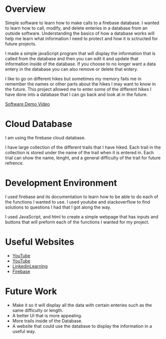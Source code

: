 # Overview

Simple software to learn how to make calls to a firebase database. I wanted to learn how to call, modify, and delete enteries in a database from an outside software. Understanding the basics of how a database works will help me learn what information I need to protect and how it is sctructed for future projects.

I made a simple javaScript program that will display the information that is called from the database and then you can edit it and update that information inside of the database. If you choose to no longer want a data entery in the database you can also remove or delete that entery. 

I like to go on different hikes but sometimes my memory fails me in remember the names or other parts about the hikes I may want to know in the future. This project allowed me to enter some of the different hikes I have done into a database that I can go back and look at in the future. 

[Software Demo Video](https://youtu.be/qunLTTV1ujQ)

# Cloud Database

I am using the firebase cloud database. 

I have large collection of the different trails that I have hiked. Each trail in the collection is stored under the name of the trail when it is entered in. Each trial can show the name, lenght, and a general difficulty of the trail for future refrence. 

# Development Environment

I used firebase and its documentation to learn how to be able to do each of the functions I wanted to use. I used youtube and stackoverflow to find solutions to questions I had that I got along the way. 

I used JavaScript, and html to create a simple webpage that has inputs and buttons that will preform each of the functions I wanted for my project. 

# Useful Websites

* [YouTube](https://www.youtube.com/watch?v=z-pyxOx3i1s&list=PLrb70iTVZjZOtt_9AMiIz-28sSNS73Yq-&index=1)
* [YouTube](https://www.youtube.com/watch?v=o_NtSXsboes&list=PLrb70iTVZjZOtt_9AMiIz-28sSNS73Yq-&index=4)
* [LinkedinLearning](https://www.linkedin.com/learning/react-cloud-powered-apps-with-firebase/firebase-authentication-setup?autoplay=true&u=2153100)
* [Firebase](https://firebase.google.com/docs/firestore/quickstart)



# Future Work

* Make it so it will display all the data with certain enteries such as the same difficulty or length.
* A better UI that is more appealing.
* More trails inside of the Database.
* A website that could use the database to display the information in a useful way.